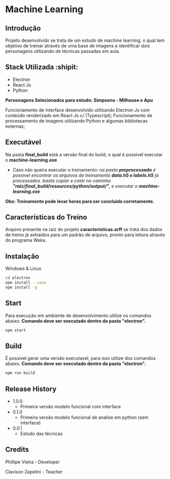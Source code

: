 # Machine Learning

## Introdução

Projeto desenvolvido se trata de um estudo de machine learning, o qual tem objetivo de treinar através de uma base de imagens e identificar dois personagens utilizando de técnicas passadas em aula.

## Stack Utilizada :shipit:
- Electron
- React Js
- Python

**Personagens Selecionados para estudo: Simpsons - Milhouse e Apu**

Funcionamento de interface desenvolvido utilizando Electron Js com conteúdo renderizado em React Js c/ (Typescript);
Funcionamento de processamento de imagens utilizando Python e algumas bibliotecas externas;

## Executável

Na pasta **final_build** está a versão final do build, o qual é possivel executar o **machine-learning.exe**
- Caso não queira executar o treinamento: 
*na pasta **preprocessado** é possivel encontrar os arquivos de treinamento **data.h5 e labels.h5** já processados.
basta copiar e colar no caminho **"raiz/final_build/resources/python/output/"**, e executar o **machine-learning.exe***

**Obs: Treinamento pode levar horas para ser concluído corretamente.**

## Características do Treino

Arquivo presente na raiz do projeto **caracteristicas.arff** se trata dos dados de treino já extraidos para um padrão de arquivo, pronto para leitura através do programa Weka.

## Instalação

Windows & Linux

```sh
cd electron
npm install --save
npm install -g
```

## Start

Para execução em ambiente de desenvolvimento utilize os comandos abaixo.
**Comando deve ser executado dentro da pasta "electron".**
```sh
npm start
```


## Build

É possivel gerar uma versão executavel, para isso utilize dos comandos abaixo.
**Comando deve ser executado dentro da pasta "electron".**
```sh
npm run build
```

## Release History

* 1.0.0
    * Primeira versão modelo funcional com interface
* 0.1.0
    * Primeira versão modelo funcional de analise em python (sem interface)
* 0.0.1
    * Estudo das técnicas

## Credits

Phillipe Vieira - Developer

Clavison Zapelini - Teacher
